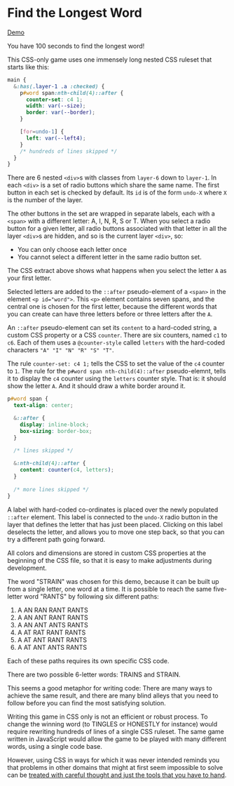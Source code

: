 # Find the Longest Word #

[Demo](https://MERNCraft.github.io/word)

You have 100 seconds to find the longest word!

This CSS-only game uses one immensely long nested CSS ruleset that starts like this:

```css
main {
  &:has(.layer-1 .a :checked) {
    p#word span:nth-child(4)::after {
      counter-set: c4 1;
      width: var(--size);
      border: var(--border);
    }

    [for=undo-1] {
      left: var(--left4);
    }
    /* hundreds of lines skipped */
  }
}
```

There are 6 nested `<div>`s with classes from `layer-6` down to `layer-1`. In each `<div>` is a set of radio buttons which share the same name. The first button in each set is checked by default. Its `id` is of the form `undo-X` where `X` is the number of the layer.

The other buttons in the set are wrapped in separate labels, each with a `<span>` with a different letter: A, I, N, R, S or T. When you select a radio button for a given letter, all radio buttons associated with that letter in all the layer `<div>`s are hidden, and so is the current layer `<div>`, so:

* You can only choose each letter once
* You cannot select a different letter in the same radio button set.

The CSS extract above shows what happens when you select the letter `A` as your first letter. 

Selected letters are added to the `::after` pseudo-element of a `<span>` in the element `<p id="word">`. This `<p>` element contains seven spans, and the central one is chosen for the first letter, because the different words that you can create can have three letters before or three letters after the `A`.

An `::after` pseudo-element can set its `content` to a hard-coded string, a custom CSS property or a CSS `counter`. There are six counters, named `c1` to `c6`. Each of them uses a `@counter-style` called `letters` with the hard-coded characters `"A" "I" "N" "R" "S" "T"`.

The rule `counter-set: c4 1;` tells the CSS to set the value of the `c4` counter to `1`. The rule for the `p#word span nth-child(4)::after` pseudo-elemnt, tells it to display the `c4` counter using the `letters` counter style. That is: it should show the letter `A`. And it should draw a white border around it.

```css
p#word span {
  text-align: center;

  &::after {
    display: inline-block;
    box-sizing: border-box;
  }
  
  /* lines skipped */

  &:nth-child(4)::after {
    content: counter(c4, letters);
  }
  
  /* more lines skipped */
}
```

A label with hard-coded co-ordinates is placed over the newly populated `::after` element. This label is connected to the `undo-X` radio button in the layer that defines the letter that has just been placed. Clicking on this label deselects the letter, and allows you to move one step back, so that you can try a different path going forward.

All colors and dimensions are stored in custom CSS properties at the beginning of the CSS file, so that it is easy to make adjustments during development.

The word "STRAIN" was chosen for this demo, because it can be built up from a single letter, one word at a time. It is possible to reach the same five-letter word "RANTS" by following six different paths:

1. A   AN   RAN   RANT   RANTS
2. A   AN   ANT   RANT   RANTS
3. A   AN   ANT   ANTS   RANTS
4. A   AT   RAT   RANT   RANTS
5. A   AT   ANT   RANT   RANTS
6. A   AT   ANT   ANTS   RANTS

Each of these paths requires its own specific CSS code.

There are two possible 6-letter words: TRAINS and STRAIN.

This seems a good metaphor for writing code: There are many ways to achieve the same result, and there are many blind alleys that you need to follow before you can find the most satisfying solution.

Writing this game in CSS only is not an efficient or robust process. To change the winning word (to TINGLES or HONESTLY for instance) would require rewriting hundreds of lines of a single CSS ruleset. The same game written in JavaScript would allow the game to be played with many different words, using a single code base.

However, using CSS in ways for which it was never intended reminds you that problems in other domains that might at first seem impossible to solve can be [treated with careful thought and just the tools that you have to hand](https://www.nasa.gov/history/50-years-ago-houston-weve-had-a-problem/#:~:text=a%20procedure%20to%20solve%20this%20%E2%80%9Csquare%20peg%20in%20a%20round%20hole%E2%80%9D%20problem.).

 
